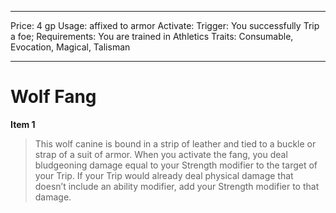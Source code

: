 
---
Price: 4 gp
Usage: affixed to armor
Activate: 
Trigger: You successfully Trip a foe;
Requirements: You are trained in Athletics
Traits: Consumable, Evocation, Magical, Talisman

---

# Wolf Fang

**Item 1**

> This wolf canine is bound in a strip of leather and tied to a buckle or strap of a suit of armor. When you activate the fang, you deal bludgeoning damage equal to your Strength modifier to the target of your Trip. If your Trip would already deal physical damage that doesn’t include an ability modifier, add your Strength modifier to that damage.
